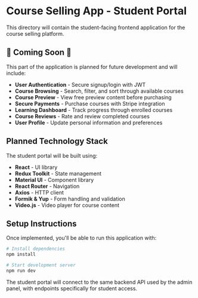 # Course Selling App - Student Portal

This directory will contain the student-facing frontend application for the course selling platform. 

## 🚧 Coming Soon 🚧

This part of the application is planned for future development and will include:

- **User Authentication** - Secure signup/login with JWT
- **Course Browsing** - Search, filter, and sort through available courses
- **Course Preview** - View free preview content before purchasing
- **Secure Payments** - Purchase courses with Stripe integration
- **Learning Dashboard** - Track progress through enrolled courses
- **Course Reviews** - Rate and review completed courses
- **User Profile** - Update personal information and preferences

## Planned Technology Stack

The student portal will be built using:

- **React** - UI library
- **Redux Toolkit** - State management
- **Material UI** - Component library
- **React Router** - Navigation
- **Axios** - HTTP client
- **Formik & Yup** - Form handling and validation
- **Video.js** - Video player for course content

## Setup Instructions

Once implemented, you'll be able to run this application with:

```bash
# Install dependencies
npm install

# Start development server
npm run dev
```

The student portal will connect to the same backend API used by the admin panel, with endpoints specifically for student access.
